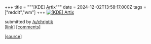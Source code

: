 +++
title = """[KDE] Artix"""
date = 2024-12-02T13:58:17.000Z
tags = ["reddit","wm"]
+++
[![[KDE] Artix](https://b.thumbs.redditmedia.com/nNUX7LfmJqePg8aanydBuSDvYM5W5b6EUTHBPEQnkls.jpg "[KDE] Artix")](https://www.reddit.com/r/unixporn/comments/1h4vjeb/kde_artix/)

submitted by [/u/chriptik](https://www.reddit.com/user/chriptik)  
[\[link\]](https://www.reddit.com/gallery/1h4vjeb) [\[comments\]](https://www.reddit.com/r/unixporn/comments/1h4vjeb/kde_artix/)

[[source]](https://www.reddit.com/r/unixporn/comments/1h4vjeb/kde_artix/)
